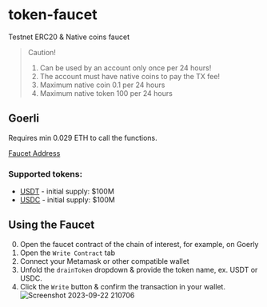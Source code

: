 # token-faucet
Testnet ERC20 & Native coins faucet

> Caution!
> 1. Can be used by an account only once per 24 hours!
> 2. The account must have native coins to pay the TX fee!
> 3. Maximum native coin 0.1 per 24 hours
> 4. Maximum native token 100 per 24 hours

## Goerli 

Requires min 0.029 ETH to call the functions.

[Faucet Address](https://goerli.etherscan.io/address/0xFF0eE965dE0a4F55AE173f39d1742c9f5DDd59aE#code)

### Supported tokens: 

- [USDT](https://goerli.etherscan.io/address/0x60b01F85a32E0556b311893037805D74383A45ff#code) - initial supply: $100M
- [USDC](https://goerli.etherscan.io/address/0x635417D99Fc0855A81CbFeb17E0271145d3cEcD9#code) - initial supply: $100M

## Using the Faucet

0. Open the faucet contract of the chain of interest, for example, on Goerly
1. Open the `Write Contract` tab
2. Connect your Metamask or other compatible wallet
3. Unfold the `drainToken` dropdown & provide the token name, ex. USDT or USDC.
4. Click the `Write` button & confirm the transaction in your wallet.
![Screenshot 2023-09-22 210706](https://github.com/1-Dex/token-faucet/assets/106927616/544ef681-b8e5-49ed-a398-f689cae73c07)
